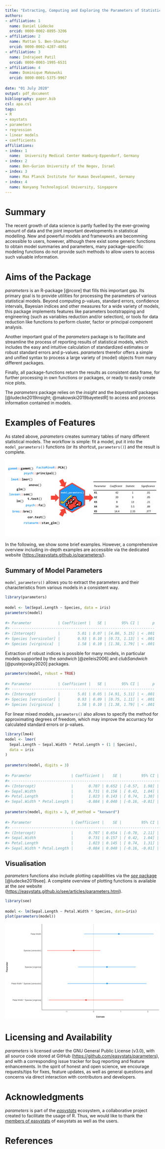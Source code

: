 ```yaml
---
title: "Extracting, Computing and Exploring the Parameters of Statistical Models using R"
authors:
- affiliation: 1
  name: Daniel Lüdecke
  orcid: 0000-0002-8895-3206
- affiliation: 2
  name: Mattan S. Ben-Shachar
  orcid: 0000-0002-4287-4801
- affiliation: 3
  name: Indrajeet Patil
  orcid: 0000-0003-1995-6531
- affiliation: 4
  name: Dominique Makowski
  orcid: 0000-0001-5375-9967

date: "01 July 2020"
output: pdf_document
bibliography: paper.bib
csl: apa.csl
tags:
- R
- eaystats
- parameters
- regression
- linear models
- coefficients
affiliations:
- index: 1
  name:  University Medical Center Hamburg-Eppendorf, Germany
- index: 2
  name: Ben-Gurion University of the Negev, Israel
- index: 3
  name: Max Planck Institute for Human Development, Germany
- index: 4
  name: Nanyang Technological University, Singapore
---
```


# Summary

The recent growth of data science is partly fuelled by the ever-growing amount of data and the joint important developments in statistical modelling. New and powerful models and frameworks are becomming accessible to users, however, although there exist some generic functions to obtain model summaries and parameters, many package-specific modeling functions do not provide such methods to allow users to access such valuable information. 

# Aims of the Package

*parameters* is an R-package [@rcore] that fills this important gap. Its primary goal is to provide utilities for processing the parameters of various statistical models. Beyond computing p-values, standard errors, confidence intervals, Bayesian indices and other measures for a wide variety of models, this package implements features like parameters bootstrapping and engineering (such as variables reduction and/or selection), or tools for data reduction like functions to perform cluster, factor or principal component analysis.

Another important goal of the *parameters* package is to facilitate and streamline the process of reporting results of statistical models, which includes the easy and intuitive calculation of standardized estimates or robust standard errors and p-values. *parameters* therefor offers a simple and unified syntax to process a large variety of (model) objects from many different packages.

Finally, all package-functions return the results as consistent data frame, for further processing in own functions or packages, or ready to easily create nice plots.

The *parameters* package relies on the *insight* and the *bayestestR* packages [@ludecke2019insight; @makowski2019bayetestR] to access and process information contained in models.

# Examples of Features

As stated above, *parameters* creates summary tables of many different statistical models. The workflow is simple: fit a model, put it into the `model_parameters()` functions (or its shortcut, `parameters()`) and the result is complete. 

![](figure1.png)

In the following, we show some brief examples. However, a comprehensive overview including in-depth examples are accessible via the dedicated website (https://easystats.github.io/parameters/).

## Summary of Model Parameters

`model_parameters()` allows you to extract the parameters and their characteristics from various models in a consistent way.

``` r
library(parameters)

model <- lm(Sepal.Length ~ Species, data = iris)
parameters(model)

#> Parameter            | Coefficient |   SE |       95% CI |      p
#> -----------------------------------------------------------------
#> (Intercept)          |        5.01 | 0.07 | [4.86, 5.15] | < .001
#> Species [versicolor] |        0.93 | 0.10 | [0.73, 1.13] | < .001
#> Species [virginica]  |        1.58 | 0.10 | [1.38, 1.79] | < .001
```

Extraction of robust indices is possible for many models, in particular models supported by the *sandwich* [@zeileis2006] and *clubSandwich* [@pustejovsky2020] packages.

``` r
parameters(model, robust = TRUE)

#> Parameter            | Coefficient |   SE |       95% CI |      p
#> -----------------------------------------------------------------
#> (Intercept)          |        5.01 | 0.05 | [4.91, 5.11] | < .001
#> Species [versicolor] |        0.93 | 0.09 | [0.75, 1.11] | < .001
#> Species [virginica]  |        1.58 | 0.10 | [1.38, 1.79] | < .001
```

For linear mixed models, `parameters()` also allows to specify the method for approximating degrees of freedom, which may improve the accurracy for calculated standard errors or p-values.

``` r
library(lme4)
model <- lmer(
  Sepal.Length ~ Sepal.Width * Petal.Length + (1 | Species), 
  data = iris
)

parameters(model, digits = 3)

#> Parameter                  | Coefficient |    SE |         95% CI |      p
#> --------------------------------------------------------------------------
#> (Intercept)                |       0.707 | 0.652 | [-0.57,  1.98] | 0.278 
#> Sepal.Width                |       0.731 | 0.156 | [ 0.43,  1.04] | < .001
#> Petal.Length               |       1.023 | 0.143 | [ 0.74,  1.30] | < .001
#> Sepal.Width * Petal.Length |      -0.084 | 0.040 | [-0.16, -0.01] | 0.035 

parameters(model, digits = 3, df_method = "kenward")

#> Parameter                  | Coefficient |    SE |         95% CI |      p
#> --------------------------------------------------------------------------
#> (Intercept)                |       0.707 | 0.654 | [-0.70,  2.11] | 0.298 
#> Sepal.Width                |       0.731 | 0.157 | [ 0.42,  1.04] | < .001
#> Petal.Length               |       1.023 | 0.145 | [ 0.74,  1.31] | < .001
#> Sepal.Width * Petal.Length |      -0.084 | 0.040 | [-0.16, -0.01] | 0.037 
```

## Visualisation

*parameters* functions also include plotting capabilities via the [*see* package](https://easystats.github.io/see/) [@ludecke2019see]. A complete overview of plotting functions is available at the *see* website (https://easystats.github.io/see/articles/parameters.html).

```r
library(see)

model <- lm(Sepal.Length ~ Petal.Width * Species, data=iris)
plot(parameters(model))
```

![](figure3.png)

# Licensing and Availability

*parameters* is licensed under the GNU General Public License (v3.0), with all source code stored at GitHub (https://github.com/easystats/parameters), and with a corresponding issue tracker for bug reporting and feature enhancements. In the spirit of honest and open science, we encourage requests/tips for fixes, feature updates, as well as general questions and concerns via direct interaction with contributors and developers.

# Acknowledgments

*parameters* is part of the [*easystats*](https://github.com/easystats/easystats) ecosystem, a collaborative project created to facilitate the usage of R. Thus, we would like to thank the [members of easystats](https://github.com/orgs/easystats/people) of easystats as well as the users.

# References
